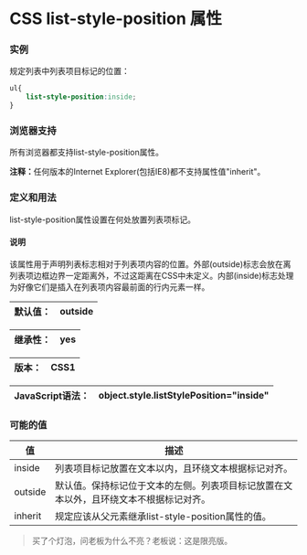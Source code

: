 # CSS list-style-position  属性

### 实例
规定列表中列表项目标记的位置：
```css
ul{
    list-style-position:inside;
}
```
### 浏览器支持
所有浏览器都支持list-style-position属性。

<b>注释：</b>任何版本的Internet Explorer(包括IE8)都不支持属性值"inherit"。
### 定义和用法
list-style-position属性设置在何处放置列表项标记。
#### 说明
该属性用于声明列表标志相对于列表项内容的位置。外部(outside)标志会放在离列表项边框边界一定距离外，不过这距离在CSS中未定义。内部(inside)标志处理为好像它们是插入在列表项内容最前面的行内元素一样。

|默认值：|outside|
|---|---|

|继承性：|yes|
|---|---|

|版本：|CSS1|
|---|---|

|JavaScript语法：|object.style.listStylePosition="inside"|
|---|---|

### 可能的值
|值|描述|
|---|---|
|inside|列表项目标记放置在文本以内，且环绕文本根据标记对齐。|
|outside|默认值。保持标记位于文本的左侧。列表项目标记放置在文本以外，且环绕文本不根据标记对齐。|
|inherit|规定应该从父元素继承list-style-position属性的值。|

> 买了个灯泡，问老板为什么不亮？老板说：这是限亮版。